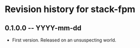 # Revision history for stack-fpm

## 0.1.0.0  -- YYYY-mm-dd

* First version. Released on an unsuspecting world.
